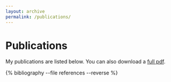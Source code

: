 ```yaml
---
layout: archive
permalink: /publications/
---
```


# Publications

My publications are listed below. You can also download a [full pdf](/assets/publications.pdf).

{% bibliography --file references  --reverse %}

<script>
function toggleBibtex(parameter) {
    var x= document.getElementById('a' + parameter);
    if (x.style.display === 'none') {
        x.style.display = 'block';
    } else {
        x.style.display = 'none';
    }
}
function toggleAbstract(parameter) {
    var x= document.getElementById('b' + parameter);
    if (x.style.display === 'none') {
        x.style.display = 'block';
    } else {
        x.style.display = 'none';
    }
}
</script>